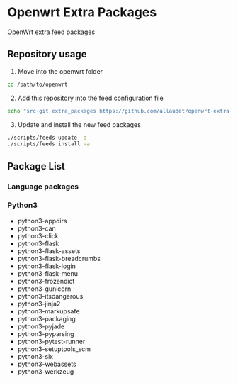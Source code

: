 # Openwrt Extra Packages
OpenWrt extra feed packages

## Repository usage
1. Move into the openwrt folder

  ```bash
  cd /path/to/openwrt
  ```
2. Add this repository into the feed configuration file

  ```bash
  echo "src-git extra_packages https://github.com/allaudet/openwrt-extra-packages.git" >> feeds.conf.default
  ```
3. Update and install the new feed packages

  ```bash
  ./scripts/feeds update -a
  ./scripts/feeds install -a
  ```

## Package List

### Language packages

### Python3

* python3-appdirs
* python3-can
* python3-click
* python3-flask
* python3-flask-assets
* python3-flask-breadcrumbs
* python3-flask-login
* python3-flask-menu
* python3-frozendict
* python3-gunicorn
* python3-itsdangerous
* python3-jinja2
* python3-markupsafe
* python3-packaging
* python3-pyjade
* python3-pyparsing
* python3-pytest-runner
* python3-setuptools_scm
* python3-six
* python3-webassets
* python3-werkzeug
